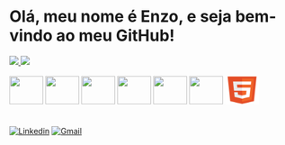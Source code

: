# Olá, meu nome é Enzo, e seja bem-vindo ao meu GitHub!

<div align="">
  <a href="https://github.com/enzocarvalhotech">
    <img height="145em" src="https://github-readme-stats.vercel.app/api?username=enzocarvalhotech&count_private=true&include_all_commits=true&show_icons=true&theme=transparent&hide_border=false&show_owner=true"/>
    <img height="145em" src="https://github-readme-stats.vercel.app/api/top-langs/?username=enzocarvalhotech&theme=transparent&hide_border=false&&layout=compact"/>
  </a>
</div>

<div style="display: inline_block"><br>
  
  <img align="center" height="50" width="60" src="https://cdn.jsdelivr.net/gh/devicons/devicon/icons/python/python-original.svg" />
          
  <img align="center" height="50" width="60" src="https://cdn.jsdelivr.net/gh/devicons/devicon/icons/mysql/mysql-original-wordmark.svg" />
  
  <img align="center" height="50" width="60" src="https://cdn.jsdelivr.net/gh/devicons/devicon/icons/git/git-original.svg" />
  
  <img align="center" height="50" width="60" src="https://cdn.jsdelivr.net/gh/devicons/devicon/icons/linux/linux-original.svg" />
  
  <img align="center" height="50" width="60" src="https://cdn.jsdelivr.net/gh/devicons/devicon/icons/pandas/pandas-original-wordmark.svg" />  
  
  <img align="center" height="50" width="60" src="https://cdn.jsdelivr.net/gh/devicons/devicon/icons/jupyter/jupyter-original-wordmark.svg" />
  
  <img align="center" height="50" width="60" src="https://raw.githubusercontent.com/devicons/devicon/master/icons/html5/html5-original.svg">

</div>

#

[![Linkedin](https://img.shields.io/badge/LinkedIn-0077B5?style=for-the-badge&logo=linkedin&logoColor=white)](https://www.linkedin.com/in/enzocarvalhotech/)
[![Gmail](https://img.shields.io/badge/Gmail-D14836?style=for-the-badge&logo=gmail&logoColor=white)](mailto:enzocarvalhotech@gmail.com)
